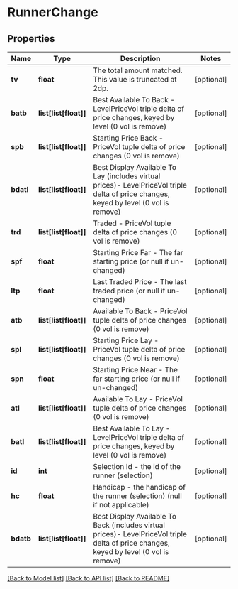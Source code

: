 # RunnerChange

## Properties
Name | Type | Description | Notes
------------ | ------------- | ------------- | -------------
**tv** | **float** | The total amount matched. This value is truncated at 2dp. | [optional] 
**batb** | **list[list[float]]** | Best Available To Back - LevelPriceVol triple delta of price changes, keyed by level (0 vol is remove) | [optional] 
**spb** | **list[list[float]]** | Starting Price Back - PriceVol tuple delta of price changes (0 vol is remove) | [optional] 
**bdatl** | **list[list[float]]** | Best Display Available To Lay (includes virtual prices)- LevelPriceVol triple delta of price changes, keyed by level (0 vol is remove) | [optional] 
**trd** | **list[list[float]]** | Traded - PriceVol tuple delta of price changes (0 vol is remove) | [optional] 
**spf** | **float** | Starting Price Far - The far starting price (or null if un-changed) | [optional] 
**ltp** | **float** | Last Traded Price - The last traded price (or null if un-changed) | [optional] 
**atb** | **list[list[float]]** | Available To Back - PriceVol tuple delta of price changes (0 vol is remove) | [optional] 
**spl** | **list[list[float]]** | Starting Price Lay - PriceVol tuple delta of price changes (0 vol is remove) | [optional] 
**spn** | **float** | Starting Price Near - The far starting price (or null if un-changed) | [optional] 
**atl** | **list[list[float]]** | Available To Lay - PriceVol tuple delta of price changes (0 vol is remove) | [optional] 
**batl** | **list[list[float]]** | Best Available To Lay - LevelPriceVol triple delta of price changes, keyed by level (0 vol is remove) | [optional] 
**id** | **int** | Selection Id - the id of the runner (selection) | [optional] 
**hc** | **float** | Handicap - the handicap of the runner (selection) (null if not applicable) | [optional] 
**bdatb** | **list[list[float]]** | Best Display Available To Back (includes virtual prices)- LevelPriceVol triple delta of price changes, keyed by level (0 vol is remove) | [optional] 

[[Back to Model list]](../README.md#documentation-for-models) [[Back to API list]](../README.md#documentation-for-api-endpoints) [[Back to README]](../README.md)


